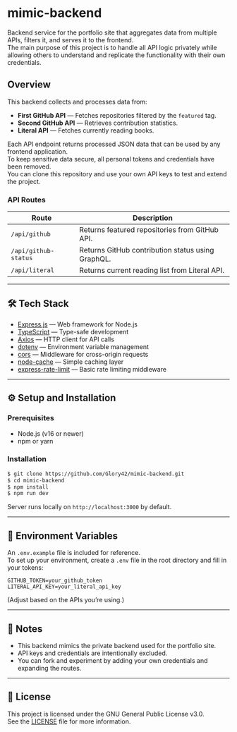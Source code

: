 # mimic-backend

Backend service for the portfolio site that aggregates data from multiple APIs, filters it, and serves it to the frontend.  
The main purpose of this project is to handle all API logic privately while allowing others to understand and replicate the functionality with their own credentials.  

## Overview

This backend collects and processes data from:
- **First GitHub API** — Fetches repositories filtered by the `featured` tag.
- **Second GitHub API** — Retrieves contribution statistics.
- **Literal API** — Fetches currently reading books.  

Each API endpoint returns processed JSON data that can be used by any frontend application.  
To keep sensitive data secure, all personal tokens and credentials have been removed.  
You can clone this repository and use your own API keys to test and extend the project.  

### API Routes

| Route | Description |
|-------|--------------|
| `/api/github` | Returns featured repositories from GitHub API. |
| `/api/github-status` | Returns GitHub contribution status using GraphQL. |
| `/api/literal` | Returns current reading list from Literal API. |

---

## 🛠️ Tech Stack

- [Express.js](https://expressjs.com) — Web framework for Node.js  
- [TypeScript](https://www.typescriptlang.org) — Type-safe development  
- [Axios](https://axios-http.com) — HTTP client for API calls  
- [dotenv](https://github.com/motdotla/dotenv) — Environment variable management  
- [cors](https://www.npmjs.com/package/cors) — Middleware for cross-origin requests  
- [node-cache](https://www.npmjs.com/package/node-cache) — Simple caching layer  
- [express-rate-limit](https://www.npmjs.com/package/express-rate-limit) — Basic rate limiting middleware  

---

## ⚙️ Setup and Installation

### Prerequisites
- Node.js (v16 or newer)
- npm or yarn

### Installation

```bash
$ git clone https://github.com/Glory42/mimic-backend.git
$ cd mimic-backend
$ npm install
$ npm run dev
```

Server runs locally on `http://localhost:3000` by default.

---

## 🔐 Environment Variables

An `.env.example` file is included for reference.  
To set up your environment, create a `.env` file in the root directory and fill in your tokens:

```
GITHUB_TOKEN=your_github_token
LITERAL_API_KEY=your_literal_api_key
```
(Adjust based on the APIs you’re using.)

---

## 🧠 Notes

- This backend mimics the private backend used for the portfolio site.
- API keys and credentials are intentionally excluded.
- You can fork and experiment by adding your own credentials and expanding the routes.

---

## 📄 License

This project is licensed under the GNU General Public License v3.0.  
See the [LICENSE](LICENSE) file for more information.